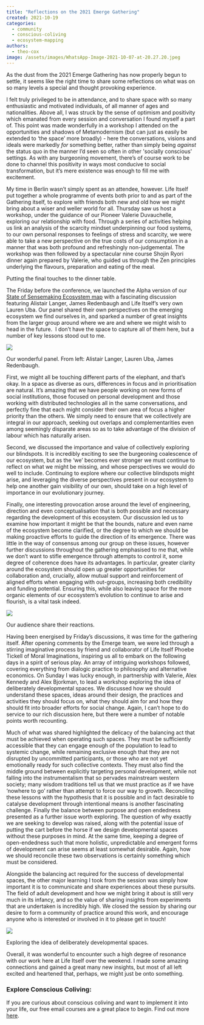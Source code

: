 ```yaml
---
title: "Reflections on the 2021 Emerge Gathering"
created: 2021-10-19
categories: 
  - community
  - conscious-coliving
  - ecosystem-mapping
authors: 
  - theo-cox
image: /assets/images/WhatsApp-Image-2021-10-07-at-20.27.20.jpeg
---
```


As the dust from the 2021 Emerge Gathering has now properly begun to settle, it seems like the right time to share some reflections on what was on so many levels a special and thought provoking experience. 

I felt truly privileged to be in attendance, and to share space with so many enthusiastic and motivated individuals, of all manner of ages and nationalities. Above all, I was struck by the sense of optimism and positivity which emanated from every session and conversation I found myself a part of. This point was made wonderfully in a workshop I attended on the opportunities and shadows of Metamodernism (but can just as easily be extended to ‘the space’ more broadly) - here the conversations, visions and ideals were markedly _for_ something better, rather than simply being _against_ the status quo in the manner I’d seen so often in other 'socially conscious' settings. As with any burgeoning movement, there’s of course work to be done to channel this positivity in ways most conducive to social transformation, but it’s mere existence was enough to fill me with excitement.

My time in Berlin wasn’t simply spent as an attendee, however. Life Itself put together a whole programme of events both prior to and as part of the Gathering itself, to explore with friends both new and old how we might bring about a wiser and weller world for all. Thursday saw us host a workshop, under the guidance of our Pioneer Valerie Duvauchelle, exploring our relationship with food. Through a series of activities helping us link an analysis of the scarcity mindset underpinning our food systems, to our own personal responses to feelings of stress and scarcity, we were able to take a new perspective on the true costs of our consumption in a manner that was both profound and refreshingly non-judgemental. The workshop was then followed by a spectacular nine course Shojin Ryori dinner again prepared by Valerie, who guided us through the Zen principles underlying the flavours, preparation and eating of the meal.

Putting the final touches to the dinner table.

The Friday before the conference, we launched the Alpha version of our [State of Sensemaking Ecosystem map](https://ecosystem.lifeitself.org/) with a fascinating discussion featuring Alistair Langer, James Redenbaugh and Life Itself’s very own Lauren Uba. Our panel shared their own perspectives on the emerging ecosystem we find ourselves in, and sparked a number of great insights from the larger group around where we are and where we might wish to head in the future.  I don’t have the space to capture all of them here, but a number of key lessons stood out to me.

![](/assets/images/WhatsApp-Image-2021-10-08-at-14.11.52.jpeg)

Our wonderful panel. From left: Alistair Langer, Lauren Uba, James Redenbaugh.

First, we might all be touching different parts of the elephant, and that’s okay. In a space as diverse as ours, differences in focus and in prioritisation are natural. It’s amazing that we have people working on new forms of social institutions, those focused on personal development and those working with distributed technologies all in the same conversations, and perfectly fine that each might consider their own area of focus a higher priority than the others. We simply need to ensure that we collectively are integral in our approach, seeking out overlaps and complementarities even among seemingly disparate areas so as to take advantage of the division of labour which has naturally arisen.

Second, we discussed the importance and value of collectively exploring our blindspots. It is incredibly exciting to see the burgeoning coalescence of our ecosystem, but as the ‘we’ becomes ever stronger we must continue to reflect on what we might be missing, and whose perspectives we would do well to include. Continuing to explore where our collective blindspots might arise, and leveraging the diverse perspectives present in our ecosystem to help one another gain visibility of our own, should take on a high level of importance in our evolutionary journey.

Finally, one interesting provocation arose around the level of engineering, direction and even conceptualisation that is both possible and necessary regarding the development of this ecosystem. Our discussion led us to examine how important it might be that the bounds, nature and even name of the ecosystem become clarified, or the degree to which we should be making proactive efforts to guide the direction of its emergence. There was little in the way of consensus among our group on these issues, however further discussions throughout the gathering emphasised to me that, while we don’t want to stifle emergence through attempts to control it, some degree of coherence does have its advantages. In particular, greater clarity around the ecosystem should open up greater opportunities for collaboration and, crucially, allow mutual support and reinforcement of aligned efforts when engaging with out-groups, increasing both credibility and funding potential. Ensuring this, while also leaving space for the more organic elements of our ecosystem’s evolution to continue to arise and flourish, is a vital task indeed.

![](/assets/images/WhatsApp-Image-2021-10-08-at-14.11.52-1-1.jpeg)

Our audience share their reactions.

Having been energised by Friday’s discussions, it was time for the gathering itself. After opening comments by the Emerge team, we were led through a stirring imaginative process by friend and collaborator of Life Itself Phoebe Tickell of Moral Imaginations, inspiring us all to embark on the following days in a spirit of serious play. An array of intriguing workshops followed, covering everything from dialogic practice to philosophy and alternative economics. On Sunday I was lucky enough, in partnership with Valerie, Alex Kennedy and Alex Bjorkman, to lead a workshop exploring the idea of deliberately developmental spaces. We discussed how we should understand these spaces, ideas around their design, the practices and activities they should focus on, what they should aim for and how they should fit into broader efforts for social change. Again, I can’t hope to do service to our rich discussion here, but there were a number of notable points worth recounting.

Much of what was shared highlighted the delicacy of the balancing act that must be achieved when operating such spaces. They must be sufficiently accessible that they can engage enough of the population to lead to systemic change, while remaining exclusive enough that they are not disrupted by uncommitted participants, or those who are not yet emotionally ready for such collective contexts. They must also find the middle ground between explicitly targeting personal development, while not falling into the instrumentalism that so pervades mainstream western society; many wisdom traditions tell us that we must practice as if we have ‘nowhere to go’ rather than attempt to force our way to growth. Reconciling these lessons with the hypothesis that it is possible and in fact desirable to catalyse development through intentional means is another fascinating challenge. Finally the balance between purpose and open endedness presented as a further issue worth exploring. The question of why exactly we are seeking to develop was raised, along with the potential issue of putting the cart before the horse if we design developmental spaces without these purposes in mind. At the same time, keeping a degree of open-endedness such that more holistic, unpredictable and emergent forms of development can arise seems at least somewhat desirable. Again, how we should reconcile these two observations is certainly something which must be considered.

Alongside the balancing act required for the success of developmental spaces, the other major learning I took from the session was simply how important it is to communicate and share experiences about these pursuits. The field of adult development and how we might bring it about is still very much in its infancy, and so the value of sharing insights from experiments that are undertaken is incredibly high. We closed the session by sharing our desire to form a community of practice around this work, and encourage anyone who is interested or involved in it to please get in touch!

![](/assets/images/WhatsApp-Image-2021-10-10-at-14.27.48-1024x768.jpeg)

Exploring the idea of deliberately developmental spaces.

Overall, it was wonderful to encounter such a high degree of resonance with our work here at Life Itself over the weekend. I made some amazing connections and gained a great many new insights, but most of all left excited and heartened that, perhaps, we might just be onto something.

### Explore Conscious Coliving: 

If you are curious about conscious coliving and want to implement it into your life, our free email courses are a great place to begin. 
Find out more [here](https://lifeitself.org/conscious-coliving).

